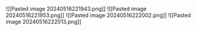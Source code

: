 ![[Pasted image 20240516221943.png]]
![[Pasted image 20240516221953.png]]
![[Pasted image 20240516222002.png]]
![[Pasted image 20240516222013.png]]
